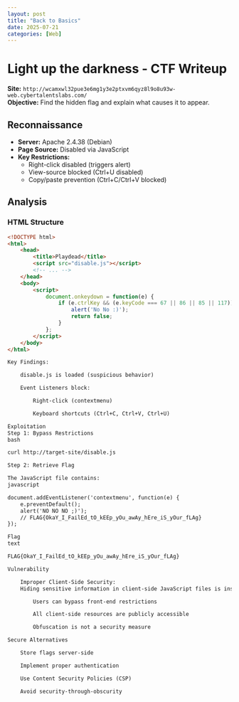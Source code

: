 ```yaml
---
layout: post
title: "Back to Basics"
date: 2025-07-21
categories: [Web]
---
```


# Light up the darkness - CTF Writeup

**Site:** `http://wcamxwl32pue3e6mg1y3e2ptxvm6qyz8l9o8u93w-web.cybertalentslabs.com/`  
**Objective:** Find the hidden flag and explain what causes it to appear.

## Reconnaissance

- **Server:** Apache 2.4.38 (Debian)
- **Page Source:** Disabled via JavaScript
- **Key Restrictions:**
  - Right-click disabled (triggers alert)
  - View-source blocked (Ctrl+U disabled)
  - Copy/paste prevention (Ctrl+C/Ctrl+V blocked)

## Analysis

### HTML Structure
```html
<!DOCTYPE html>
<html>
    <head>
        <title>Playdead</title>
        <script src="disable.js"></script>
        <!-- ... -->
    </head>
    <body>
        <script>
            document.onkeydown = function(e) {
                if (e.ctrlKey && (e.keyCode === 67 || 86 || 85 || 117)) {
                    alert('No No :)');
                    return false;
                }
            };
        </script>
    </body>
</html>

Key Findings:

    disable.js is loaded (suspicious behavior)

    Event Listeners block:

        Right-click (contextmenu)

        Keyboard shortcuts (Ctrl+C, Ctrl+V, Ctrl+U)

Exploitation
Step 1: Bypass Restrictions
bash

curl http://target-site/disable.js

Step 2: Retrieve Flag

The JavaScript file contains:
javascript

document.addEventListener('contextmenu', function(e) {
    e.preventDefault();
    alert('NO NO NO ;)');
    // FLAG{OkaY_I_FailEd_tO_kEEp_yOu_awAy_hEre_iS_yOur_fLAg} 
});

Flag
text

FLAG{OkaY_I_FailEd_tO_kEEp_yOu_awAy_hEre_iS_yOur_fLAg}

Vulnerability

    Improper Client-Side Security:
    Hiding sensitive information in client-side JavaScript files is insecure as:

        Users can bypass front-end restrictions

        All client-side resources are publicly accessible

        Obfuscation is not a security measure

Secure Alternatives

    Store flags server-side

    Implement proper authentication

    Use Content Security Policies (CSP)

    Avoid security-through-obscurity

